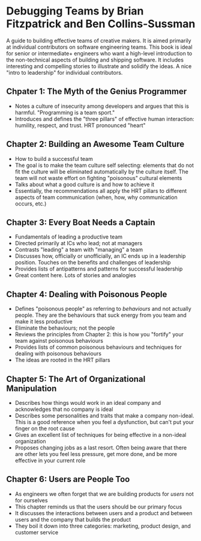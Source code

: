 # Debugging Teams by Brian Fitzpatrick and Ben Collins-Sussman

A guide to building effective teams of creative makers. It is aimed primarily at individual contributors on software engineering teams. This book is ideal for senior or intermediate+ engineers who want a high-level introduction to the non-technical aspects of building and shipping software. It includes interesting and compelling stories to illustrate and solidify the ideas. A nice "intro to leadership" for individual contributors.

## Chpater 1: The Myth of the Genius Programmer

* Notes a culture of insecurity among developers and argues that this is harmful. "Programming is a team sport."
* Introduces and defines the "three pillars" of effective human interaction: humility, respect, and trust. HRT pronounced "heart"

## Chapter 2: Building an Awesome Team Culture

* How to build a successful team
* The goal is to make the team culture self selecting: elements that do not fit the culture will be eliminated automatically by the culture itself. The team will not waste effort on fighting "poisonous" cultural elements
* Talks about what a good culture is and how to achieve it
* Essentially, the recommendations all apply the HRT pillars to different aspects of team communication (when, how, why communication occurs, etc.)

## Chapter 3: Every Boat Needs a Captain

* Fundamentals of leading a productive team
* Directed primarily at ICs who lead; not at managers
* Contrasts "leading" a team with "managing" a team
* Discusses how, officially or unofficially, an IC ends up in a leadership position. Touches on the benefits and challenges of leadership
* Provides lists of antipatterns and patterns for successful leadership
* Great content here. Lots of stories and analogies

## Chapter 4: Dealing with Poisonous People

* Defines "poisonous people" as referring to _behaviours_ and not actually people. They are the behaviours that suck energy from you team and make it less productive
* Eliminate the behaviours; not the people
* Reviews the principles from Chapter 2: this is how you "fortify" your team against poisonous behaviours
* Provides lists of common poisonous behaviours and techniques for dealing with poisonous behaviours
* The ideas are rooted in the HRT pillars

## Chapter 5: The Art of Organizational Manipulation

* Describes how things would work in an ideal company and acknowledges that no company is ideal
* Describes some personalities and traits that make a company non-ideal. This is a good reference when you feel a dysfunction, but can't put your finger on the root cause
* Gives an excellent list of techniques for being effective in a non-ideal organization
* Proposes changing jobs as a last resort. Often being aware that there are other lets you feel less pressure, get more done, and be more effective in your current role

## Chapter 6: Users are People Too

* As engineers we often forget that we are building products for _users_ not for ourselves
* This chapter reminds us that the users should be our primary focus
* It discusses the interactions between users and a product and between users and the company that builds the product
* They boil it down into three categories: marketing, product design, and customer service
